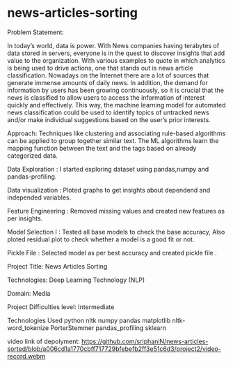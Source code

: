 # news-articles-sorting

Problem Statement:

In today’s world, data is power. With News companies having terabytes of data stored in 
servers, everyone is in the quest to discover insights that add value to the organization. 
With various examples to quote in which analytics is being used to drive actions, one that 
stands out is news article classification.
Nowadays on the Internet there are a lot of sources that generate immense amounts of 
daily news. In addition, the demand for information by users has been growing 
continuously, so it is crucial that the news is classified to allow users to access the 
information of interest quickly and effectively. This way, the machine learning model for 
automated news classification could be used to identify topics of untracked news and/or 
make individual suggestions based on the user’s prior interests.


Approach: Techniques like clustering and associating rule-based algorithms can be 
applied to group together similar text. The ML algorithms learn the mapping function 
between the text and the tags based on already categorized data.

Data Exploration : I started exploring dataset using pandas,numpy and pandas-profiling.

Data visualization : Ploted graphs to get insights about dependend and independed variables.

Feature Engineering : Removed missing values and created new features as per insights.

Model Selection I : Tested all base models to check the base accuracy, Also ploted residual plot to check whether a model is a good fit or not.

Pickle File : Selected model as per best accuracy and created pickle file .


Project Title: News Articles Sorting


Technologies: Deep Learning Technology (NLP)


Domain:       Media


Project Difficulties level: Intermediate


Technologies Used
python
nltk
numpy 
pandas
matplotlib
nltk-word_tokenize
PorterStemmer 
pandas_profiling
sklearn




video link of depolyment: https://github.com/sriphaniN/news-articles-sorted/blob/a006cd1a1770cbff717729bfebefb2ff3e51c6d3/project2/video-record.webm
